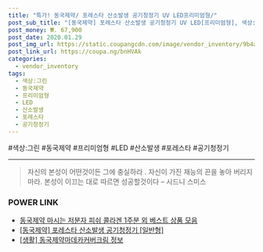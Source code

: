 ```yaml
--- 
title: "특가! 동국제약/ 포레스타 산소발생 공기청정기 UV LED프리미엄형/" 
post_sub_title: "[동국제약] 포레스타 산소발생 공기청정기 UV LED[프리미엄형], 색상:그린" 
post_money: ₩. 67,900 
post_date: 2020.01.29 
post_img_url: https://static.coupangcdn.com/image/vendor_inventory/9b4a/388722659a8721e92dc361005c5ce07f748484d128085c9ea937a44b989f.jpg 
post_link_url: https://coupa.ng/bnHVAk 
categories: 
  - vendor_inventory 
tags: 
  - 색상:그린 
  - 동국제약 
  - 프리미엄형 
  - LED 
  - 산소발생 
  - 포레스타 
  - 공기청정기 
--- 
```

  #색상:그린 #동국제약 #프리미엄형 #LED #산소발생 #포레스타 #공기청정기 
<hr> 

> 자신의 본성이 어떤것이든 그에 충실하라 . 자신이 가진 재능의 끈을 놓아 버리지 마라. 본성이 이끄는 대로 따르면 성공할것이다 – 시드니 스미스 


### POWER LINK

* <a href="https://blog.naver.com/fasyy4321/221790664172" target="_blank">동국제약 마시는 저분자 피쉬 콜라겐 1주분 외 베스트 상품 모음</a>
* <a href="https://blog.naver.com/fasyy4321/221790791381" target="_blank">[동국제약] 포레스타 산소발생 공기청정기 [일반형]</a>
* <a href="https://blog.naver.com/fasyy4321/221765481728" target="_blank"> [생활] 동국제약마데카커버크림 정보 </a>
